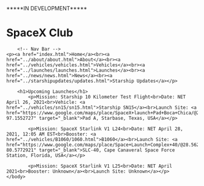 <!DOCTYPE html>
<html>
	<head>
		*****IN DEVELOPMENT*****
		<title>SpaceX Club - Welcome</title>
		<link rel="stylesheet" type="text/css" href="index.css">
	</head>
	<body>
		<h1>SpaceX Club</h1>

		<!-- Nav Bar -->
	<p><a href="index.html">Home</a><br><a href="../about/about.html">About</a><br><a href="../vehicles/vehicles.html">Vehicles</a><br><a href="../launches/launches.html">Launches</a><br><a href="../news/news.html">News</a><br><a href="../starshipupdates/updates.html">Starship Updates</a></p>

		<h1>Upcoming Launches</h1>
			<p>Mission: Starship 10 Kilometer Test Flight<br>Date: NET April 26, 2021<br>Vehicle: <a href="../vehicles/sn15/sn15.html">Starship SN15</a><br>Launch Site: <a href="https://www.google.com/maps/place/SpaceX+launch+Pad+Boca+Chica/@25.9967215,-97.1564051,17.5z/data=!4m5!3m4!1s0x866fb39d87ea0d37:0x6cf7c0629fb7fd25!8m2!3d25.9970518!4d-97.1552727" target="_blank">Pad A, Starbase, Texas, USA</a></p>

			<p>Mission: SpaceX Starlink V1 L24<br>Date: NET April 28, 2021, 12:05 AM EST<br>Booster: <a href="../vehicles/B1060/1060.html">B1060</a><br>Launch Site: <a href="https://www.google.com/maps/place/Space+Launch+Complex+40/@28.5621041,-80.5794808,17z/data=!3m1!4b1!4m5!3m4!1s0x88e0bb299cde9295:0x917e8e53b6d3d1a1!8m2!3d28.5621041!4d-80.5772921" target="_blank">SLC-40, Cape Canaveral Space Force Station, Florida, USA</a></p>

			<p>Mission: SpaceX Starlink V1 L25<br>Date: NET April 2021<br>Booster: Unknown</a><br>Launch Site: Unknown</a></p>
	</body>
</html>